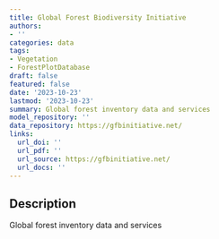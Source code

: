 ```yaml
---
title: Global Forest Biodiversity Initiative
authors:
- ''
categories: data
tags:
- Vegetation
- ForestPlotDatabase
draft: false
featured: false
date: '2023-10-23'
lastmod: '2023-10-23'
summary: Global forest inventory data and services
model_repository: ''
data_repository: https://gfbinitiative.net/
links:
  url_doi: ''
  url_pdf: ''
  url_source: https://gfbinitiative.net/
  url_docs: ''
---
```


## Description

Global forest inventory data and services

